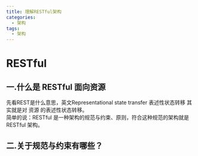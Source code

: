 ```yaml
---
title: 理解RESTful架构
categories:
  - 架构
tags:
  - 架构
---
```


# RESTful

## 一.什么是 RESTful 面向资源

先看REST是什么意思，英文Representational state transfer 表述性状态转移 其实就是对 资源 的表述性状态转移。  
简单的说：RESTful 是一种架构的规范与约束、原则，符合这种规范的架构就是 RESTful 架构。

## 二.关于规范与约束有哪些？
